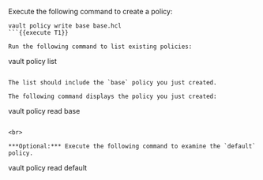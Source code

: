 Execute the following command to create a policy:

```
vault policy write base base.hcl
```{{execute T1}}

Run the following command to list existing policies:

```
vault policy list
```{{execute T1}}

The list should include the `base` policy you just created.

The following command displays the policy you just created:

```
vault policy read base
```{{execute T1}}

<br>

***Optional:*** Execute the following command to examine the `default` policy.

```
vault policy read default
```{{execute T1}}
